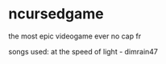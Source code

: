 # ncursedgame
the most epic videogame ever no cap fr

songs used: at the speed of light - dimrain47
